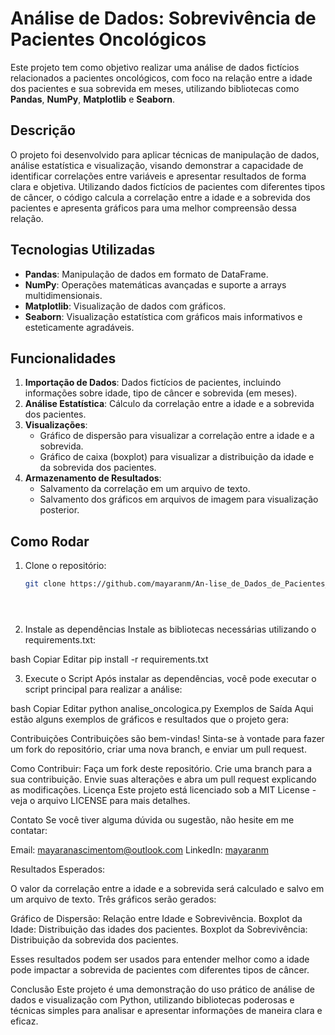# Análise de Dados: Sobrevivência de Pacientes Oncológicos

Este projeto tem como objetivo realizar uma análise de dados fictícios relacionados a pacientes oncológicos, com foco na relação entre a idade dos pacientes e sua sobrevida em meses, utilizando bibliotecas como **Pandas**, **NumPy**, **Matplotlib** e **Seaborn**.

## Descrição

O projeto foi desenvolvido para aplicar técnicas de manipulação de dados, análise estatística e visualização, visando demonstrar a capacidade de identificar correlações entre variáveis e apresentar resultados de forma clara e objetiva. Utilizando dados fictícios de pacientes com diferentes tipos de câncer, o código calcula a correlação entre a idade e a sobrevida dos pacientes e apresenta gráficos para uma melhor compreensão dessa relação.

## Tecnologias Utilizadas

- **Pandas**: Manipulação de dados em formato de DataFrame.
- **NumPy**: Operações matemáticas avançadas e suporte a arrays multidimensionais.
- **Matplotlib**: Visualização de dados com gráficos.
- **Seaborn**: Visualização estatística com gráficos mais informativos e esteticamente agradáveis.

## Funcionalidades

1. **Importação de Dados**: Dados fictícios de pacientes, incluindo informações sobre idade, tipo de câncer e sobrevida (em meses).
2. **Análise Estatística**: Cálculo da correlação entre a idade e a sobrevida dos pacientes.
3. **Visualizações**: 
   - Gráfico de dispersão para visualizar a correlação entre a idade e a sobrevida.
   - Gráfico de caixa (boxplot) para visualizar a distribuição da idade e da sobrevida dos pacientes.
4. **Armazenamento de Resultados**:
   - Salvamento da correlação em um arquivo de texto.
   - Salvamento dos gráficos em arquivos de imagem para visualização posterior.

## Como Rodar

1. Clone o repositório:
   ```bash
   git clone https://github.com/mayaranm/An-lise_de_Dados_de_Pacientes_Oncol-gicos.git





2. Instale as dependências
Instale as bibliotecas necessárias utilizando o requirements.txt:

bash
Copiar
Editar
pip install -r requirements.txt


3. Execute o Script
Após instalar as dependências, você pode executar o script principal para realizar a análise:

bash
Copiar
Editar
python analise_oncologica.py
Exemplos de Saída
Aqui estão alguns exemplos de gráficos e resultados que o projeto gera:


Contribuições
Contribuições são bem-vindas! Sinta-se à vontade para fazer um fork do repositório, criar uma nova branch, e enviar um pull request.

Como Contribuir:
Faça um fork deste repositório.
Crie uma branch para a sua contribuição.
Envie suas alterações e abra um pull request explicando as modificações.
Licença
Este projeto está licenciado sob a MIT License - veja o arquivo LICENSE para mais detalhes.

Contato
Se você tiver alguma dúvida ou sugestão, não hesite em me contatar:

Email: mayaranascimentom@outlook.com
LinkedIn: [mayaranm](https://www.linkedin.com/in/mayaranmartins/)


Resultados Esperados:

O valor da correlação entre a idade e a sobrevida será calculado e salvo em um arquivo de texto.
Três gráficos serão gerados:

Gráfico de Dispersão: Relação entre Idade e Sobrevivência.
Boxplot da Idade: Distribuição das idades dos pacientes.
Boxplot da Sobrevivência: Distribuição da sobrevida dos pacientes.

Esses resultados podem ser usados para entender melhor como a idade pode impactar a sobrevida de pacientes com diferentes tipos de câncer.

Conclusão
Este projeto é uma demonstração do uso prático de análise de dados e visualização com Python, utilizando bibliotecas poderosas e técnicas simples para analisar e apresentar informações de maneira clara e eficaz.
